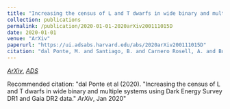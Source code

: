 ```yaml
---
title: "Increasing the census of L and T dwarfs in wide binary and multiple systems using Dark Energy Survey DR1 and Gaia DR2 data"
collection: publications
permalink: /publication/2020-01-01-2020arXiv200111015D
date: 2020-01-01
venue: "ArXiv"
paperurl: "https://ui.adsabs.harvard.edu/abs/2020arXiv200111015D"
citation: "dal Ponte, M. and Santiago, B. and Carnero Rosell, A. and Burningham, B. and Yanny, B. and Marshall, J.~L. and Bechtol, K. and Martini, P. and Li, T.~S. and De Paris, L. and Abbott, T.~M.~C. and Aguena, M. and Allam, S. and Avila, S. and Bertin, E. and Bhargava, S. and Brooks, D. and Buckley-Geer, E. and Carrasco Kind, M. and Carretero, J. and da Costa, L.~N. and De Vicente, J. and Diehl, H.~T. and Doel, P. and Eifler, T.~F. and Everett, S. and Flaugher, B. and Fosalba, P. and Frieman, J. and Garc\'\ia-Bellido, J. and Gaztanaga, E. and Gerdes, D.~W. and Gruen, D. and Gruendl, R.~A. and Gschwend, J. and Gutierrez, G. and Hinton, S.~R. and Hollowood, D.~L. and Honscheid, K. and James, D.~J. and Kuehn, K. and Kuropatkin, N. and Maia, M.~A.~G. and March, M. and Menanteau, F. and Miquel, R. and Palmese, A. and Paz-Chinch\'on, F. and Plazas, A.~A. and Sanchez, E. and Scarpine, V. and Serrano, S. and Sevilla-Noarbe, I. and Smith, M. and Suchyta, E. and Swanson, M.~E.~C. and Tarle, G. and Thomas, D. and Varga, T.~N. and Walker, A.~R.. &quot;Increasing the census of L and T dwarfs in wide binary and multiple systems using Dark Energy Survey DR1 and Gaia DR2 data.&quot; <i>ArXiv</i>, Jan 2020"
---
```


[*ArXiv*](https://arxiv.org/abs/2001.11015), [*ADS*](https://ui.adsabs.harvard.edu/abs/2020arXiv200111015D)

Recommended citation: "dal Ponte et al (2020). &quot;Increasing the census of L and T dwarfs in wide binary and multiple systems using Dark Energy Survey DR1 and Gaia DR2 data.&quot; <i>ArXiv</i>, Jan 2020"
